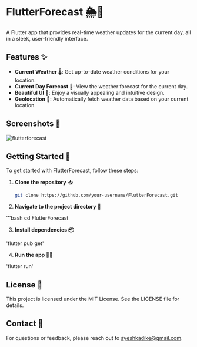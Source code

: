 # FlutterForecast 🌦️📱

A Flutter app that provides real-time weather updates for the current day, all in a sleek, user-friendly interface.

## Features ✨

- **Current Weather** 🌡️: Get up-to-date weather conditions for your location.
- **Current Day Forecast** 📅: View the weather forecast for the current day.
- **Beautiful UI** 🎨: Enjoy a visually appealing and intuitive design.
- **Geolocation** 📍: Automatically fetch weather data based on your current location.

## Screenshots 📸

![flutterforecast](https://github.com/user-attachments/assets/9d75729a-5acf-4bb6-b5b2-4bbd341cc5fc)

## Getting Started 🚀

To get started with FlutterForecast, follow these steps:

1. **Clone the repository** 📥

   ```bash
   git clone https://github.com/your-username/FlutterForecast.git

2. **Navigate to the project directory** 📂

'''bash
  cd FlutterForecast

3. **Install dependencies 📦**

  'flutter pub get'
  
4. **Run the app 🏃‍♂️**

  'flutter run'

## License 📜

This project is licensed under the MIT License. See the LICENSE file for details.

## Contact 📧

For questions or feedback, please reach out to ayeshkadike@gmail.com.
